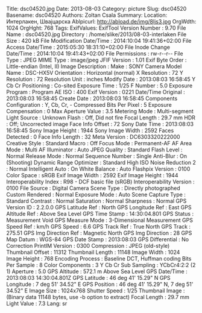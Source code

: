 Title: dsc04520.jpg
Date: 2013-08-03
Category: picture
Slug: dsc04520
Basename: dsc04520
Authors: Zoltan Csala
Summary:
Location: Интерлакен, Швајцарска
Ablpicurl: http://abload.de/img/8ljs3.jpg
OrgWdth: 1024
OrgHght: 768
Tags:
ExifValues: ExifTool Version Number : 9.70
            File Name : dsc04520.jpg
            Directory : /home/slike/2013/08-03-interlaken
            File Size : 420 kB
            File Modification Date/Time : 2014:10:04 19:41:36+02:00
            File Access Date/Time : 2015:05:30 18:31:10+02:00
            File Inode Change Date/Time : 2014:10:04 19:41:43+02:00
            File Permissions : rw-r--r--
            File Type : JPEG
            MIME Type : image/jpeg
            JFIF Version : 1.01
            Exif Byte Order : Little-endian (Intel, II)
            Image Description :
            Make : SONY
            Camera Model Name : DSC-HX5V
            Orientation : Horizontal (normal)
            X Resolution : 72
            Y Resolution : 72
            Resolution Unit : inches
            Modify Date : 2013:08:03 16:58:45
            Y Cb Cr Positioning : Co-sited
            Exposure Time : 1/25
            F Number : 5.0
            Exposure Program : Program AE
            ISO : 400
            Exif Version : 0221
            Date/Time Original : 2013:08:03 16:58:45
            Create Date : 2013:08:03 16:58:45
            Components Configuration : Y, Cb, Cr, -
            Compressed Bits Per Pixel : 5
            Exposure Compensation : 0
            Max Aperture Value : 3.5
            Metering Mode : Multi-segment
            Light Source : Unknown
            Flash : Off, Did not fire
            Focal Length : 29.7 mm
            HDR : Off; Uncorrected image
            Face Info Offset : 72
            Sony Date Time : 2013:08:03 16:58:45
            Sony Image Height : 1944
            Sony Image Width : 2592
            Faces Detected : 0
            Face Info Length : 32
            Meta Version : DC6303320222000
            Creative Style : Standard
            Macro : Off
            Focus Mode : Permanent-AF
            AF Area Mode : Multi
            AF Illuminator : Auto
            JPEG Quality : Standard
            Flash Level : Normal
            Release Mode : Normal
            Sequence Number : Single
            Anti-Blur : On (Shooting)
            Dynamic Range Optimizer : Standard
            High ISO Noise Reduction 2 : Normal
            Intelligent Auto : On
            White Balance : Auto
            Flashpix Version : 0100
            Color Space : sRGB
            Exif Image Width : 2592
            Exif Image Height : 1944
            Interoperability Index : R98 - DCF basic file (sRGB)
            Interoperability Version : 0100
            File Source : Digital Camera
            Scene Type : Directly photographed
            Custom Rendered : Normal
            Exposure Mode : Auto
            Scene Capture Type : Standard
            Contrast : Normal
            Saturation : Normal
            Sharpness : Normal
            GPS Version ID : 2.2.0.0
            GPS Latitude Ref : North
            GPS Longitude Ref : East
            GPS Altitude Ref : Above Sea Level
            GPS Time Stamp : 14:30:04.801
            GPS Status : Measurement Void
            GPS Measure Mode : 3-Dimensional Measurement
            GPS Speed Ref : km/h
            GPS Speed : 6.6
            GPS Track Ref : True North
            GPS Track : 275.51
            GPS Img Direction Ref : Magnetic North
            GPS Img Direction : 28
            GPS Map Datum : WGS-84
            GPS Date Stamp : 2013:08:03
            GPS Differential : No Correction
            PrintIM Version : 0300
            Compression : JPEG (old-style)
            Thumbnail Offset : 11312
            Thumbnail Length : 11148
            Image Width : 1024
            Image Height : 768
            Encoding Process : Baseline DCT, Huffman coding
            Bits Per Sample : 8
            Color Components : 3
            Y Cb Cr Sub Sampling : YCbCr4:2:2 (2 1)
            Aperture : 5.0
            GPS Altitude : 572.1 m Above Sea Level
            GPS Date/Time : 2013:08:03 14:30:04.801Z
            GPS Latitude : 46 deg 41' 15.29" N
            GPS Longitude : 7 deg 51' 34.52" E
            GPS Position : 46 deg 41' 15.29" N, 7 deg 51' 34.52" E
            Image Size : 1024x768
            Shutter Speed : 1/25
            Thumbnail Image : (Binary data 11148 bytes, use -b option to extract)
            Focal Length : 29.7 mm
            Light Value : 7.3
Lang: sr

